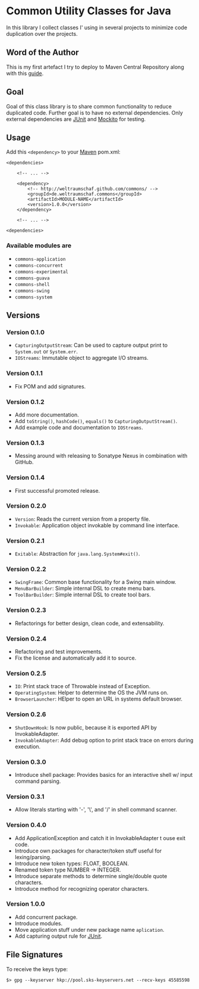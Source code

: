 # Common Utility Classes for Java

In this library I collect classes I'  using in several projects to minimize code
duplication over the projects.

## Word of the Author

This is  my first  artefact I try  to deploy to  Maven Central  Repository along
with this [guide][sonatype].

## Goal

Goal  of  this  class  library  is  to  share  common  functionality  to  reduce
duplicated  code.  Further  goal  is  to have  no  external  dependencies.  Only
external dependencies are [JUnit][junit] and [Mockito][mockito] for testing.

## Usage

Add this <code>&lt;dependency&gt;</code> to your [Maven][maven] pom.xml:

    <dependencies>

        <!-- ... -->

        <dependency>
            <!-- http://weltraumschaf.github.com/commons/ -->
            <groupId>de.weltraumschaf.commons</groupId>
            <artifactId>MODULE-NAME</artifactId>
            <version>1.0.0</version>
        </dependency>

        <!-- ... -->

    <dependencies>
    
### Available modules are

- `commons-application`
- `commons-concurrent`
- `commons-experimental`
- `commons-guava`
- `commons-shell`
- `commons-swing`
- `commons-system`

## Versions

### Version 0.1.0

- <code>CapturingOutputStream</code>: Can be used to capture output print
  to <code>System.out</code> or <code>System.err</code>.
- <code>IOStreams</code>: Immutable object to aggregate I/O streams.

### Version 0.1.1

- Fix POM and add signatures.

### Version 0.1.2

- Add more documentation.
- Add <code>toString()</code>, <code>hashCode()</code>, <code>equals()</code>
  to <code>CapturingOutputStream()</code>.
- Add example code and documentation to <code>IOStreams</code>.

### Version 0.1.3

- Messing around with releasing to Sonatype Nexus in combination with GitHub.

### Version 0.1.4

- First successful promoted release.

### Version 0.2.0

- <code>Version</code>: Reads the current version from a property file.
- <code>Invokable</code>: Application object invokable by command line interface.

### Version 0.2.1

- <code>Exitable</code>: Abstraction for <code>java.lang.System#exit()</code>.

### Version 0.2.2

- <code>SwingFrame</code>: Common base functionality for a Swing main window.
- <code>MenuBarBuilder</code>: Simple internal DSL to create menu bars.
- <code>ToolBarBuilder</code>: Simple internal DSL to create tool bars.

### Version 0.2.3

- Refactorings for better design, clean code, and extensability.

### Version 0.2.4

- Refactoring and test improvements.
- Fix the license and automatically add it to source.

### Version 0.2.5

- <code>IO</code>: Print stack trace of Throwable instead of Exception.
- <code>OperatingSystem</code>: Helper to determine the OS the JVM runs on.
- <code>BrowserLauncher</code>: HElper to open an URL in systems default browser.

### Version 0.2.6

- <code>ShutDownHook</code>: Is now public, because it is exported API by InvokableAdapter.
- <code>InvokableAdapter</code>: Add debug option to print stack trace on errors during execution.

### Version 0.3.0

- Introduce shell package: Provides basics for an interactive shell w/ input command parsing.

### Version 0.3.1

- Allow literals starting with '-', '\\', and '/' in shell command scanner.

### Version 0.4.0

- Add ApplicationException and catch it in InvokableAdapter t ouse exit code.
- Introduce own packages for character/token stuff useful for lexing/parsing.
- Introduce new token types: FLOAT, BOOLEAN.
- Renamed token type NUMBER -> INTEGER.
- Introduce separate methods to determine single/double quote characters.
- Introduce method for recognizing operator characters.

### Version 1.0.0

- Add concurrent package.
- Introduce modules.
- Move application stuff under new package name `aplication`.
- Add capturing output rule for [JUnit][junit].

## File Signatures

To receive the keys type:

    $> gpg --keyserver hkp://pool.sks-keyservers.net --recv-keys 45585598

[sonatype]: http://maven.apache.org/guides/mini/guide-central-repository-upload.html
[maven]:    http://maven.apache.org/
[junit]:    http://www.junit.org/
[mockito]:  http://code.google.com/p/mockito/
